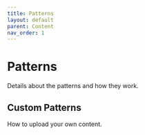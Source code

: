 ```yaml
---
title: Patterns
layout: default
parent: Content
nav_order: 1
---
```


# Patterns

Details about the patterns and how they work.

## Custom Patterns

How to upload your own content. 